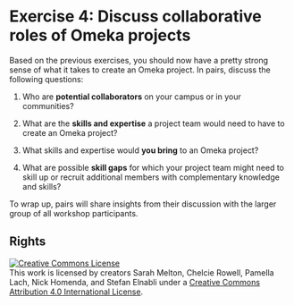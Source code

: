 # Exercise 4: Discuss collaborative roles of Omeka projects

Based on the previous exercises, you should now have a pretty strong sense of what it takes to create an Omeka project. In pairs, discuss the following questions:

1. Who are **potential collaborators** on your campus or in your communities?

2. What are the **skills and expertise** a project team would need to have to create an Omeka project?

3. What skills and expertise would **you bring** to an Omeka project?

4. What are possible **skill gaps** for which your project team might need to skill up or recruit additional members with complementary knowledge and skills?

To wrap up, pairs will share insights from their discussion with the larger group of all workshop participants.


## Rights

<a rel="license" href="http://creativecommons.org/licenses/by/4.0/"><img alt="Creative Commons License" style="border-width:0" src="https://i.creativecommons.org/l/by/4.0/88x31.png" /></a><br />This work is licensed by creators Sarah Melton, Chelcie Rowell, Pamella Lach, Nick Homenda, and Stefan Elnabli under a <a rel="license" href="http://creativecommons.org/licenses/by/4.0/">Creative Commons Attribution 4.0 International License</a>.
